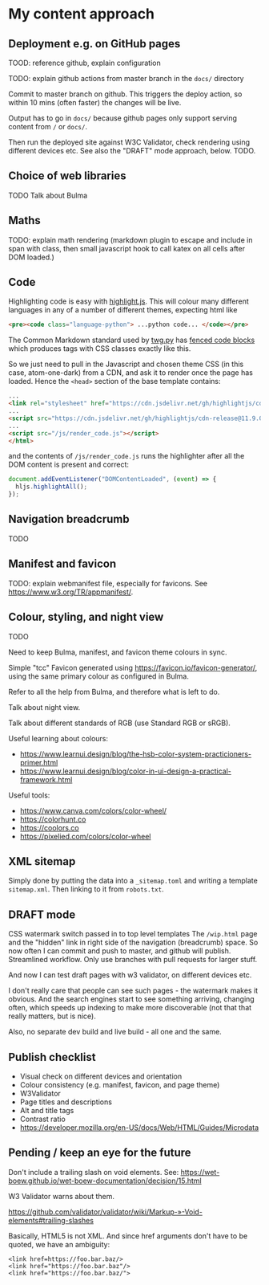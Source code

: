 # My content approach

## Deployment e.g. on GitHub pages

TOOD: reference github, explain configuration

TODO: explain github actions from master branch in the `docs/` directory

Commit to master branch on github. This triggers the deploy action, so within 10 mins (often faster) the changes will be live.

Output has to go in `docs/` because github pages only support serving content from `/` or `docs/`.

Then run the deployed site against W3C Validator, check rendering using different devices etc. See also the "DRAFT" mode approach, below. TODO.

## Choice of web libraries

TODO Talk about Bulma

## Maths

TODO: explain math rendering (markdown plugin to escape and include in span with class, then small javascript hook to call katex on all cells after DOM loaded.)

## Code

Highlighting code is easy with [highlight.js](https://highlightjs.org). This will colour many different languages in any of a number of different themes, expecting html like

```HTML
<pre><code class="language-python"> ...python code... </code></pre>
```

The Common Markdown standard used by [twg.py](twg.html) has [fenced code blocks](https://spec.commonmark.org/0.31.2/#fenced-code-blocks) which produces tags with CSS classes exactly like this.

So we just need to pull in the Javascript and chosen theme CSS (in this case, atom-one-dark) from a CDN, and ask it to render once the page has loaded. Hence the `<head>` section of the base template contains:

```HTML
...
<link rel="stylesheet" href="https://cdn.jsdelivr.net/gh/highlightjs/cdn-release@11.9.0/build/styles/atom-one-dark.min.css">
...
<script src="https://cdn.jsdelivr.net/gh/highlightjs/cdn-release@11.9.0/build/highlight.min.js" crossorigin="anonymous"></script>
...
<script src="/js/render_code.js"></script>
</html>
```

and the contents of `/js/render_code.js` runs the highlighter after all the DOM content is present and correct:

```Javascript
document.addEventListener("DOMContentLoaded", (event) => {
  hljs.highlightAll();
});
```

## Navigation breadcrumb

TODO

## Manifest and favicon

TODO: explain webmanifest file, especially for favicons. See https://www.w3.org/TR/appmanifest/.

## Colour, styling, and night view

TODO

Need to keep Bulma, manifest, and favicon theme colours in sync.

Simple "tcc" Favicon generated using https://favicon.io/favicon-generator/, using the same primary colour as configured in Bulma.

Refer to all the help from Bulma, and therefore what is left to do.

Talk about night view.

Talk about different standards of RGB (use Standard RGB or sRGB).

Useful learning about colours:

- https://www.learnui.design/blog/the-hsb-color-system-practicioners-primer.html
- https://www.learnui.design/blog/color-in-ui-design-a-practical-framework.html

Useful tools:

- https://www.canva.com/colors/color-wheel/
- https://colorhunt.co
- https://coolors.co
- https://pixelied.com/colors/color-wheel

## XML sitemap

Simply done by putting the data into a `_sitemap.toml` and writing a template `sitemap.xml`. Then linking to it from `robots.txt`.

## DRAFT mode

CSS watermark
switch passed in to top level templates
The `/wip.html` page and the "hidden" link in right side of the navigation (breadcrumb) space.
So now often I can commit and push to master, and github will publish. Streamlined workflow. Only use branches with pull requests for larger stuff.

And now I can test draft pages with w3 validator, on different devices etc.

I don't really care that people can see such pages - the watermark makes it obvious.
And the search engines start to see something arriving, changing often, which speeds up indexing to make more discoverable (not that that really matters, but is nice).

Also, no separate dev build and live build - all one and the same.

## Publish checklist

- Visual check on different devices and orientation
- Colour consistency (e.g. manifest, favicon, and page theme)
- W3Validator
- Page titles and descriptions
- Alt and title tags
- Contrast ratio
- https://developer.mozilla.org/en-US/docs/Web/HTML/Guides/Microdata

## Pending / keep an eye for the future

Don't include a trailing slash on void elements. See:
https://wet-boew.github.io/wet-boew-documentation/decision/15.html

W3 Validator warns about them.

https://github.com/validator/validator/wiki/Markup-»-Void-elements#trailing-slashes

Basically, HTML5 is not XML. And since href arguments don't have to be quoted, we have an ambiguity:

```
<link href=https://foo.bar.baz/>
<link href="https://foo.bar.baz"/>
<link href="https://foo.bar.baz/">
```
